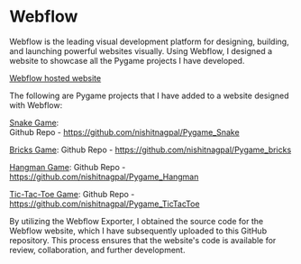 # Webflow
Webflow is the leading visual development platform for designing, building, and launching powerful websites visually. Using Webflow, I designed a website to showcase all the Pygame projects I have developed.

[Webflow hosted website](https://retro-style-python-games.webflow.io/)

The following are Pygame projects that I have added to a website designed with Webflow:

[Snake Game](https://nishitnagpal.github.io/Pygame_Snake/): <br/>
Github Repo - https://github.com/nishitnagpal/Pygame_Snake

[Bricks Game](https://nishitnagpal.github.io/Pygame_bricks/): 
Github Repo - https://github.com/nishitnagpal/Pygame_bricks

[Hangman Game](https://nishitnagpal.github.io/Pygame_Hangman/): 
Github Repo - https://github.com/nishitnagpal/Pygame_Hangman

[Tic-Tac-Toe Game](https://nishitnagpal.github.io/Pygame_TicTacToe/): 
Github Repo - https://github.com/nishitnagpal/Pygame_TicTacToe

By utilizing the Webflow Exporter, I obtained the source code for the Webflow website, which I have subsequently uploaded to this GitHub repository. This process ensures that the website's code is available for review, collaboration, and further development.
